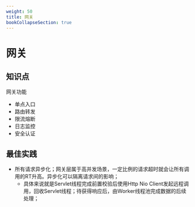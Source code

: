 ```yaml
---
weight: 50
title: 网关
bookCollapseSection: true
---
```


# 网关

## 知识点

网关功能

- 单点入口
- 路由转发
- 限流熔断
- 日志监控
- 安全认证

## 最佳实践

- 所有请求异步化；网关层属于高并发场景，一定比例的请求超时就会让所有调用的RT升高。异步化可以隔离请求间的影响；
  - 具体来说就是Servlet线程完成前置校验后使用Http Nio Client发起远程调用，回收Servlet线程；待获得响应后，由Worker线程池完成数据的后续处理；


